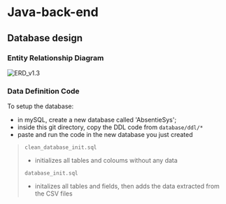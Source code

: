 # Java-back-end

## Database design

### Entity Relationship Diagram



![ERD_v1.3](database/diagrams/ERD_v1.3.png)



### Data Definition Code

To setup the database:

* in mySQL, create a new database called 'AbsentieSys';
* inside this git directory, copy the DDL code from `database/ddl/*`
* paste and run the code in the new database you just created

> `clean_database_init.sql`
>
> - initializes all tables and coloums without any data
>
> `database_init.sql`
>
> * initalizes all tables and fields, then adds the data extracted from the CSV files

